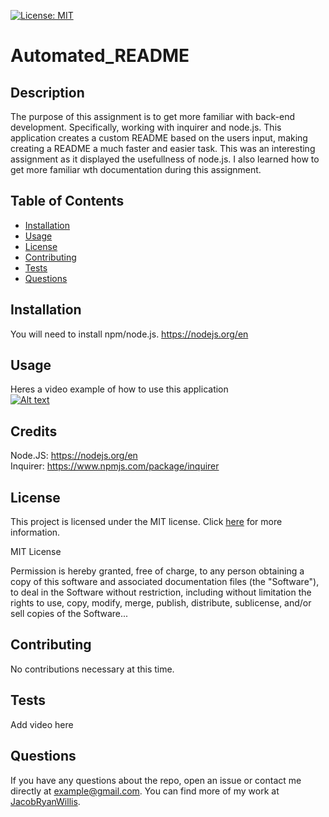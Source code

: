 
[![License: MIT](https://img.shields.io/badge/License-MIT-yellow.svg)](https://opensource.org/licenses/MIT)

# Automated_README

## Description

The purpose of this assignment is to get more familiar with back-end development. Specifically, working with inquirer and node.js. This application creates a custom README based on the users input, making creating a README a much faster and easier task. This was an interesting assignment as it displayed the usefullness of node.js. I also learned how to get more familiar wth documentation during this assignment.

## Table of Contents

- [Installation](#installation)
- [Usage](#usage)
- [License](#license)
- [Contributing](#contributing)
- [Tests](#tests)
- [Questions](#questions)

## Installation

You will need to install npm/node.js. https://nodejs.org/en

## Usage

Heres a video example of how to use this application <br>
[![Alt text](https://img.youtube.com/vi/fiMI5cDHfo0/0.jpg)](https://www.youtube.com/watch?v=fiMI5cDHfo0)



## Credits

Node.JS: https://nodejs.org/en <br>
Inquirer: https://www.npmjs.com/package/inquirer <br>

## License

This project is licensed under the MIT license. Click [here](https://opensource.org/licenses/MIT) for more information.

MIT License

Permission is hereby granted, free of charge, to any person obtaining a copy of this software and associated documentation files (the "Software"), to deal in the Software without restriction, including without limitation the rights to use, copy, modify, merge, publish, distribute, sublicense, and/or sell copies of the Software...

## Contributing

No contributions necessary at this time.

## Tests

Add video here

## Questions

If you have any questions about the repo, open an issue or contact me directly at example@gmail.com. You can find more of my work at [JacobRyanWillis](https://github.com/JacobRyanWillis/).
  
